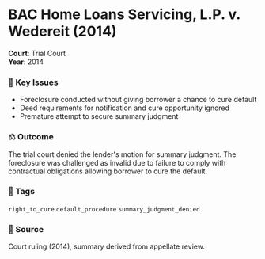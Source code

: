 # BAC Home Loans Servicing, L.P. v. Wedereit (2014)

**Court**: Trial Court  
**Year**: 2014  

### 📝 Key Issues
- Foreclosure conducted without giving borrower a chance to cure default  
- Deed requirements for notification and cure opportunity ignored  
- Premature attempt to secure summary judgment  

### ⚖️ Outcome
The trial court denied the lender's motion for summary judgment. The foreclosure was challenged as invalid due to failure to comply with contractual obligations allowing borrower to cure the default.

### 🔖 Tags
`right_to_cure` `default_procedure` `summary_judgment_denied`

### 📎 Source
Court ruling (2014), summary derived from appellate review.


